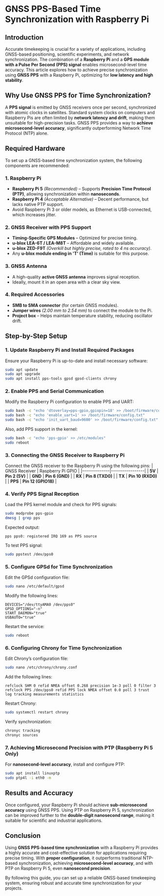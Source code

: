 # GNSS PPS-Based Time Synchronization with Raspberry Pi

## Introduction
Accurate timekeeping is crucial for a variety of applications, including GNSS-based positioning, scientific experiments, and network synchronization. The combination of a **Raspberry Pi** and a **GPS module with a Pulse Per Second (PPS) signal** enables microsecond-level time accuracy. This article explores how to achieve precise synchronization using **GNSS PPS** with a Raspberry Pi, optimizing for **low latency and high stability**.

## Why Use GNSS PPS for Time Synchronization?
A **PPS signal** is emitted by GNSS receivers once per second, synchronized with atomic clocks in satellites. Standard system clocks on computers and Raspberry Pis are often limited by **network latency and drift**, making them unsuitable for high-precision tasks. GNSS PPS provides a way to **achieve microsecond-level accuracy**, significantly outperforming Network Time Protocol (NTP) alone.

## Required Hardware
To set up a GNSS-based time synchronization system, the following components are recommended:

### **1. Raspberry Pi**
- **Raspberry Pi 5** *(Recommended)* – Supports **Precision Time Protocol (PTP)**, allowing synchronization within **nanoseconds**.
- **Raspberry Pi 4** *(Acceptable Alternative)* – Decent performance, but lacks native PTP support.
- Avoid Raspberry Pi 3 or older models, as Ethernet is USB-connected, which increases jitter.

### **2. GNSS Receiver with PPS Support**
- **Timing-Specific GPS Modules** – Optimized for precise timing.
- **u-blox LEA-6T / LEA-M8T** – Affordable and widely available.
- **u-blox ZED-F9T** *(Overkill but highly precise, rated to 4 ns accuracy)*.
- Any **u-blox module ending in 'T' (Time)** is suitable for this purpose.

### **3. GNSS Antenna**
- A high-quality **active GNSS antenna** improves signal reception.
- Ideally, mount it in an open area with a clear sky view.

### **4. Required Accessories**
- **SMB to SMA connector** (for certain GNSS modules).
- **Jumper wires** *(2.00 mm to 2.54 mm)* to connect the module to the Pi.
- **Project box** – Helps maintain temperature stability, reducing oscillator drift.

## Step-by-Step Setup

### **1. Update Raspberry Pi and Install Required Packages**
Ensure your Raspberry Pi is up-to-date and install necessary software:
```bash
sudo apt update
sudo apt upgrade
sudo apt install pps-tools gpsd gpsd-clients chrony
```

### **2. Enable PPS and Serial Communication**
Modify the Raspberry Pi configuration to enable PPS and UART:
```bash
sudo bash -c "echo 'dtoverlay=pps-gpio,gpiopin=18' >> /boot/firmware/config.txt"
sudo bash -c "echo 'enable_uart=1' >> /boot/firmware/config.txt"
sudo bash -c "echo 'init_uart_baud=9600' >> /boot/firmware/config.txt"
```
Also, add PPS support in the kernel:
```bash
sudo bash -c "echo 'pps-gpio' >> /etc/modules"
sudo reboot
```

### **3. Connecting the GNSS Receiver to Raspberry Pi**
Connect the GNSS receiver to the Raspberry Pi using the following pins:
| GNSS Receiver | Raspberry Pi GPIO |
|--------------|-----------------|
| **5V**       | **Pin 2 (5V)**  |
| **GND**      | **Pin 6 (GND)** |
| **RX**       | **Pin 8 (TXD0)** |
| **TX**       | **Pin 10 (RXD0)** |
| **PPS**      | **Pin 12 (GPIO18)** |

### **4. Verify PPS Signal Reception**
Load the PPS kernel module and check for PPS signals:
```bash
sudo modprobe pps-gpio
dmesg | grep pps
```
Expected output:
```
pps pps0: registered IRQ 169 as PPS source
```
To test PPS signal:
```bash
sudo ppstest /dev/pps0
```

### **5. Configure GPSd for Time Synchronization**
Edit the GPSd configuration file:
```bash
sudo nano /etc/default/gpsd
```
Modify the following lines:
```
DEVICES="/dev/ttyAMA0 /dev/pps0"
GPSD_OPTIONS="-n"
START_DAEMON="true"
USBAUTO="true"
```
Restart the service:
```bash
sudo reboot
```

### **6. Configuring Chrony for Time Synchronization**
Edit Chrony’s configuration file:
```bash
sudo nano /etc/chrony/chrony.conf
```
Add the following lines:
```
refclock SHM 0 refid NMEA offset 0.268 precision 1e-3 poll 0 filter 3
refclock PPS /dev/pps0 refid PPS lock NMEA offset 0.0 poll 3 trust
log tracking measurements statistics
```
Restart Chrony:
```bash
sudo systemctl restart chrony
```
Verify synchronization:
```bash
chronyc tracking
chronyc sources
```

### **7. Achieving Microsecond Precision with PTP (Raspberry Pi 5 Only)**
For **nanosecond-level accuracy**, install and configure PTP:
```bash
sudo apt install linuxptp
sudo ptp4l -i eth0 -m
```

## Results and Accuracy
Once configured, your Raspberry Pi should achieve **sub-microsecond accuracy** using GNSS PPS. Using PTP on Raspberry Pi 5, synchronization can be improved further to the **double-digit nanosecond range**, making it suitable for scientific and industrial applications.

## Conclusion
Using **GNSS PPS-based time synchronization** with a Raspberry Pi provides a highly accurate and cost-effective solution for applications requiring precise timing. With **proper configuration**, it outperforms traditional NTP-based synchronization, achieving **microsecond-level accuracy**, and with PTP on Raspberry Pi 5, even **nanosecond precision**.

By following this guide, you can set up a reliable GNSS-based timekeeping system, ensuring robust and accurate time synchronization for your projects.
